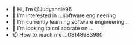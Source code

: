 - 👋 Hi, I’m @Judyannie96
- 👀 I’m interested in ...software engineering 
- 🌱 I’m currently learning software engineering ..
- 💞️ I’m looking to collaborate on ...
- 📫 How to reach me ...08148983980 

<!---
Judyannie96/Judyannie96 is a ✨ special ✨ repository because its `README.md` (this file) appears on your GitHub profile.
You can click the Preview link to take a look at your changes.
--->
